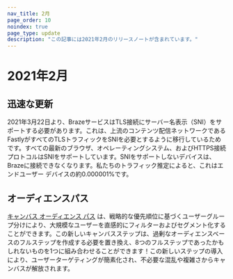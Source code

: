 ```yaml
---
nav_title: 2月
page_order: 10
noindex: true
page_type: update
description: "この記事には2021年2月のリリースノートが含まれています。"
---
```

# 2021年2月

## 迅速な更新

2021年3月22日より、BrazeサービスはTLS接続にサーバー名表示（SNI）をサポートする必要があります。これは、上流のコンテンツ配信ネットワークであるFastlyがすべてのTLSトラフィックをSNIを必要とするように移行しているためです。すべての最新のブラウザ、オペレーティングシステム、およびHTTPS接続プロトコルはSNIをサポートしています。SNIをサポートしないデバイスは、Brazeに接続できなくなります。私たちのトラフィック推定によると、これはエンドユーザー デバイスの約0.000001%です。

## オーディエンスパス

[キャンバス オーディエンス パス]({{site.baseurl}}/audience_paths/) は、戦略的な優先順位に基づくユーザーグループ分けにより、大規模なユーザーを直感的にフィルターおよびセグメント化することができます。この新しいキャンバスステップは、過剰なオーディエンスベースのフルステップを作成する必要を置き換え、8つのフルステップであったかもしれないものを1つに組み合わせることができます！この新しいステップの導入により、ユーザーターゲティングが簡素化され、不必要な混乱や複雑さからキャンバスが解放されます。


